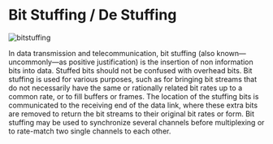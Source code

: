 # Bit Stuffing / De Stuffing

![bitstuffing](https://user-images.githubusercontent.com/32167236/96001266-7b629780-0e55-11eb-90a1-db092b629aa3.png)

In data transmission and telecommunication, bit stuffing (also known—uncommonly—as positive justification) is the insertion of non information bits into data. 
Stuffed bits should not be confused with overhead bits.
Bit stuffing is used for various purposes, such as for bringing bit streams that do not necessarily have the same or rationally related bit rates up to a common rate, or to fill buffers or frames. 
The location of the stuffing bits is communicated to the receiving end of the data link, where these extra bits are removed to return the bit streams to their original bit rates or form. 
Bit stuffing may be used to synchronize several channels before multiplexing or to rate-match two single channels to each other.



